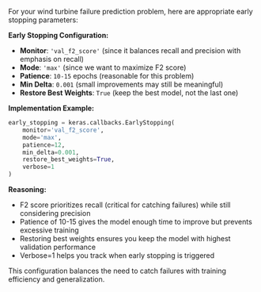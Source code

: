 













For your wind turbine failure prediction problem, here are appropriate early stopping parameters:

**Early Stopping Configuration:**

- **Monitor**: `'val_f2_score'` (since it balances recall and precision with emphasis on recall)
- **Mode**: `'max'` (since we want to maximize F2 score)
- **Patience**: `10-15` epochs (reasonable for this problem)
- **Min Delta**: `0.001` (small improvements may still be meaningful)
- **Restore Best Weights**: `True` (keep the best model, not the last one)

**Implementation Example:**
```python
early_stopping = keras.callbacks.EarlyStopping(
    monitor='val_f2_score',
    mode='max',
    patience=12,
    min_delta=0.001,
    restore_best_weights=True,
    verbose=1
)
```

**Reasoning:**
- F2 score prioritizes recall (critical for catching failures) while still considering precision
- Patience of 10-15 gives the model enough time to improve but prevents excessive training
- Restoring best weights ensures you keep the model with highest validation performance
- Verbose=1 helps you track when early stopping is triggered

This configuration balances the need to catch failures with training efficiency and generalization.
